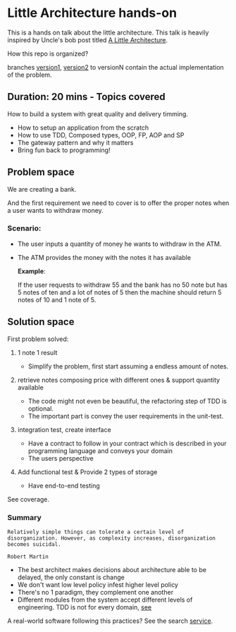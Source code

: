 # Little Architecture hands-on

This is a hands on talk about the little architecture.
This talk is heavily inspired by Uncle's bob post titled [A Little Architecture](https://blog.cleancoder.com/uncle-bob/2016/01/04/ALittleArchitecture.html).


How this repo is organized?

branches [version1](https://github.com/jeanCarloMachado/little-architecture/tree/version1), [version2](https://github.com/jeanCarloMachado/little-architecture/tree/version2) to versionN contain the actual implementation of the problem.

## Duration: 20 mins - Topics covered

How to build a system with great quality and delivery timming.

- How to setup an application from the scratch
- How to use TDD, Composed types, OOP, FP, AOP and SP
- The gateway pattern and why it matters
- Bring fun back to programming!


## Problem space

We are creating a bank.

And the first requirement we need to cover is to offer the proper notes
when a user wants to withdraw money.

### Scenario:

- The user inputs a quantity of money he wants to withdraw in the ATM.
- The ATM provides the money with the notes it has available

    **Example**:

    If the user requests to withdraw 55 and the bank has no 50 note but has 5 notes of ten
    and a lot of notes of 5 then the machine should return 5 notes of 10 and 1 note of 5.

## Solution space

First problem solved:

1. 1 note 1 result

	- Simplify the problem, first start assuming a endless amount of notes.

2. retrieve notes composing price with different ones & support quantity available

	- The code might not even be beautiful, the refactoring step of TDD is optional.
	- The important part is convey the user requirements in the unit-test.

3. integration test, create interface
	- Have a contract to follow in your contract which is described in your programming language and conveys your domain
	- The users perspective

4. Add functional test & Provide 2 types of storage
	- Have end-to-end testing
	
See coverage.

### Summary

	Relatively simple things can tolerate a certain level of
	disorganization. However, as complexity increases, disorganization
	becomes suicidal.

	Robert Martin
	

- The best architect makes decisions about architecture able to be delayed, the only constant is change
- We don't want low level policy infest higher level policy
- There's no 1 paradigm, they complement one another
- Different modules from the system accept different levels of engineering. TDD is not for every domain, [see](https://en.wikipedia.org/wiki/Cynefin_framework)


A real-world software following this practices? See the search [service](https://github.com/getyourguide/search).
